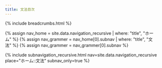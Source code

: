 ```yaml
---
title: 文法目次
---
```

{% include breadcrumbs.html %}

{% assign nav_home = site.data.navigation_recursive | where: "title", "ホーム" %}
{% assign nav_grammer = nav_home[0].subnav | where: "title", "文法" %}
{% assign nav_grammer = nav_grammer[0].subnav %}

{% include subnavigation_recursive.html nav=site.data.navigation_recursive place="ホーム::文法" subnav_only=true %}

